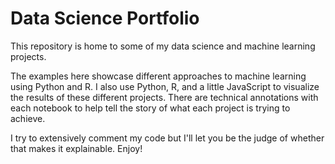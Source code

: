 # Data Science Portfolio

This repository is home to some of my data science and machine learning projects.

The examples here showcase different approaches to machine learning using Python and R. I also use Python, R, and a little JavaScript to visualize the results of these different projects.
There are technical annotations with each notebook to help tell the story of what each project is trying to achieve.

I try to extensively comment my code but I'll let you be the judge of whether that makes it explainable.  Enjoy!
